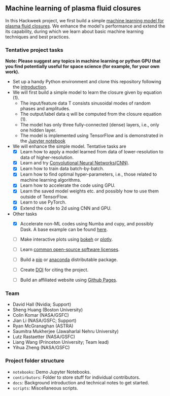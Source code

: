 ## Machine learning of plasma fluid closures

In this Hackweek project, we first build a simple [machine learning model for plasma fluid closures](docs/intro_physics.md). We enhance the model's performance and extend the its capability, during which we learn about basic machine learning techniques and best practices.


### Tentative project tasks
__Note: Please suggest any topics in machine learning or python GPU that you find potentially useful for space science (for example, for your own work).__
- Set up a handy Python environment and clone this repository following the [introduction](docs/intro_setup_prep.md).
- We will first build a simple model to learn the closure given by equation (1).
  - The input/feature data T consists sinusoidal modes of random phases and amplitudes.
  - The output/label data q will be computed from the closure equation (1).
  - The model has only three fully-connected (dense) layers, i.e., only one hidden layer.
  - The model is implemented using TensorFlow and is demonstrated in the [Jupyter notebook](notebooks/fluid_closure_learning-1d-000.ipynb)
- We will enhance the simple model. Tentative tasks are
  - [x] Learn how to apply a model learned from data of lower-resolution to data of higher-resolution.
  - [x] Learn and try [Convolutional Neural Networks(CNN)](https://stanford.edu/~shervine/teaching/cs-230/cheatsheet-convolutional-neural-networks).
  - [x] Learn how to train data batch-by-batch.
  - [x] Learn how to find optimal hyper-parameters, i.e., those related to machine learning algorithms.
  - [x] Learn how to accelerate the code using GPU.
  - [x] Learn the saved model weights etc. and possibly how to use them outside of TensorFlow.
  - [x] Learn to use PyTorch.
  - [x] Extend the code to 2d using CNN and GPU.
- Other tasks
  - [x] Accelerate non-ML codes using Numba and cupy, and possibly Dask. A base example can be found [here](notebooks/cupy.001.ipynb).
  - [ ] Make interactive plots using [bokeh](https://docs.bokeh.org/en/latest/index.html) or [plotly](https://plotly.com/).
  - [ ] Learn [common open-source software licenses](https://ufal.github.io/public-license-selector/).
  - [ ] Build a [pip](https://packaging.python.org/tutorials/packaging-projects/) or [anaconda](https://docs.anaconda.com/anaconda-cloud/user-guide/howto/#build-packages) distributable package.
  - [ ] Create [DOI](https://guides.github.com/activities/citable-code/) for citing the project.
  - [ ] Build an affiliated website using [Github Pages](https://guides.github.com/features/pages/).


### Team
- David Hall (Nvidia; Support)
- Sheng Huang (Boston University)
- Colin Komar (NASA/GSFC)
- Jian Li (NASA/GSFC; Support)
- Ryan McGranaghan (ASTRA)
- Saumitra Mukherjee (Jawaharlal Nehru University)
- Lutz Rastaetter (NASA/GSFC)
- Liang Wang (Princeton University; Team lead)
- Yihua Zheng (NASA/GSFC)

### Project folder structure
- `notebooks`: Demo Jupyter Notebooks.
- `contirbutors`: Folder to store stuff for individual contributors.
- `docs`: Background introduction and technical notes to get started.
- `scripts`: Miscellaneous scripts.
